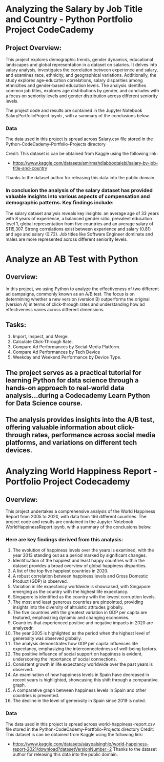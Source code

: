 # Analyzing the Salary by Job Title and Country - Python Portfolio Project CodeCademy
## Project Overview:
This project explores demographic trends, gender dynamics, educational landscapes and global representation in a dataset on salaries. It delves into salary analysis, investigates the correlation between experience and salary, and examines race, ethnicity, and geographical variations. Additionally, the study explores age-education correlations, salary disparities among ethnicities and gender-based education levels. The analysis identifies common job titles, explores age distributions by gender, and concludes with a focus on seniority levels and gender distribution across different seniority levels.

The project code and results are contained in the Jupyter Notebook SalaryPortfolioProject.ipynb , with a summary of the conclusions below.

### Data
The data used in this project is spread across Salary.csv file stored in the Python-CodeCademy-Portfolio-Projects directory

Credit: This dataset is can be obtained from Kaggle using the following link: 

- https://www.kaggle.com/datasets/amirmahdiabbootalebi/salary-by-job-title-and-country

Thanks to the dataset author for releasing this data into the public domain.

### In conclusion the analysis of the salary dataset has provided valuable insights into various aspects of compensation and demographic patterns. Key findings include:
The salary dataset analysis reveals key insights: an average age of 33 years with 8 years of experience, a balanced gender ratio, prevalent education level 1, global representation from five countries and an average salary of $115,307. Strong correlations exist between experience and salary (0.81) and age and salary (0.73). Job titles like Software Engineer dominate and males are more represented across different seniority levels. 


# Analyze an AB Test with Python 

## Overview:
In this project, we using Python to analyze the effectiveness of two different ad campaigns, commonly known as an A/B test. The focus is on determining whether a new version (version B) outperforms the original (version A) in terms of click-through rates and understanding how ad effectiveness varies across different dimensions.
## Tasks:
1. Import, Inspect, and Merge.
2. Calculate Click-Through Rate.
3. Compare Ad Performances by Social Media Platform.
4. Compare Ad Performances by Tech Device
5. Weekday and Weekend Performance by Device Type.
## The project serves as a practical tutorial for learning Python for data science through a hands-on approach to real-world data analysis...during a Codecademy Learn Python for Data Science course.
## The analysis provides insights into the A/B test, offering valuable information about click-through rates, performance across social media platforms, and variations on different tech devices.

# Analyzing World Happiness Report - Portfolio Project Codecademy

## Overview:
This project undertakes a comprehensive analysis of the World Happiness Report from 2005 to 2020, with data from 166 different countries.
The project code and results are contained in the Jupyter Notebook WorldHappinessReport.ipynb, with a summary of the conclusions below.
### Here are key findings derived from this analysis:
1. The evolution of happiness levels over the years is examined, with the year 2013 standing out as a period marked by significant changes.
2. Identification of the happiest and least happy countries within the dataset provides a broad overview of global happiness disparities.
3. A list of the top five happiest countries in 2020.
4. A robust correlation between happiness levels and Gross Domestic Product (GDP) is observed.
5. Variation in life expectancy worldwide is showcased, with Singapore emerging as the country with the highest life expectancy.
6. Singapore is identified as the country with the lowest corruption levels.
7. The most and least generous countries are pinpointed, providing insights into the diversity of altruistic attitudes globally.
8. The five countries with the greatest variation in GDP per capita are featured, emphasizing dynamic and changing economies.
9. Countries that experienced positive and negative impacts in 2020 are analyzedr.
10. The year 2005 is highlighted as the period when the highest level of generosity was observed globally.
11. The analysis demonstrates how GDP per capita influences life expectancy, emphasizing the interconnectedness of well-being factors.
12. The positive influence of social support on happiness is evident, underscoring the importance of social connections.
13. Consistent growth in life expectancy worldwide over the past years is observed.
14. An examination of how happiness levels in Spain have decreased in recent years is highlighted, showcasing this shift through a comparative graph.
15. A comparative graph between happiness levels in Spain and other countries is presented.
16. The decline in the level of generosity in Spain since 2019 is noted.
### Data
The data used in this project is spread across world-happiness-report.csv file stored in the Python-CodeCademy-Portfolio-Projects directory
Credit: This dataset is can be obtained from Kaggle using the following link: 
- https://www.kaggle.com/datasets/ajaypalsinghlo/world-happiness-report-2021/download?datasetVersionNumber=2
Thanks to the dataset author for releasing this data into the public domain.
